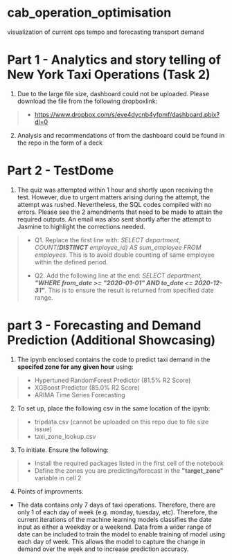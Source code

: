 # cab_operation_optimisation
visualization of current ops tempo and forecasting transport demand


# Part 1 - Analytics and story telling of New York Taxi Operations (Task 2)
1. Due to the large file size, dashboard could not be uploaded. Please download the file from the following dropboxlink:
> * https://www.dropbox.com/s/eve4dycnb4yfpmf/dashboard.pbix?dl=0
2. Analysis and recommendations of from the dashboard could be found in the repo in the form of a deck

# Part 2 - TestDome
1. The quiz was attempted within 1 hour and shortly upon receiving the test. However, due to urgent matters arising during the attempt, the attempt was rushed. Nevertheless, the SQL codes compiled with no errors. Please see the 2 amendments that need to be made to attain the required outputs. An email was also sent shortly after the attempt to Jasmine to highlight the corrections needed.

>* Q1. Replace the first line with: *SELECT  department, COUNT(**DISTINCT** employee_id) AS sum_employee FROM employees*. This is to avoid double counting of same employee within the defined period. 
>
>* Q2. Add the following line at the end: *SELECT  department, **"WHERE from_date >= "2020-01-01" AND to_date <= 2020-12-31"***. This is to ensure the result is returned from specified date range. 

# part 3 - Forecasting and Demand Prediction (Additional Showcasing)
1. The ipynb enclosed contains the code to predict taxi demand in the **specifed zone for any given hour** using:
>* Hypertuned RandomForest Predictor (81.5% R2 Score)
>* XGBoost Predictor (85.0% R2 Score)
>* ARIMA Time Series Forecasting 

2. To set up, place the following csv in the same location of the ipynb:
>* tripdata.csv (cannot be uploaded on this repo due to file size issue)
>* taxi_zone_lookup.csv

3. To initiate. Ensure the following:
>* Install the required packages listed in the first cell of the notebook
>* Define the zones you are predicting/forecast in the **"target_zone"** variable in cell 2

4. Points of improvments. 
* The data contains only 7 days of taxi operations. Therefore, there are only 1 of each day of week (e.g. monday, tuesday, etc). Therefore, the current iterations of the machine learning models classifies the date input as either a weekday or a weekend. Data from a wider range of date can be included to train the model to enable training of model using each day of week. This allows the model to capture the change in demand over the week and to increase prediction accuracy.   
